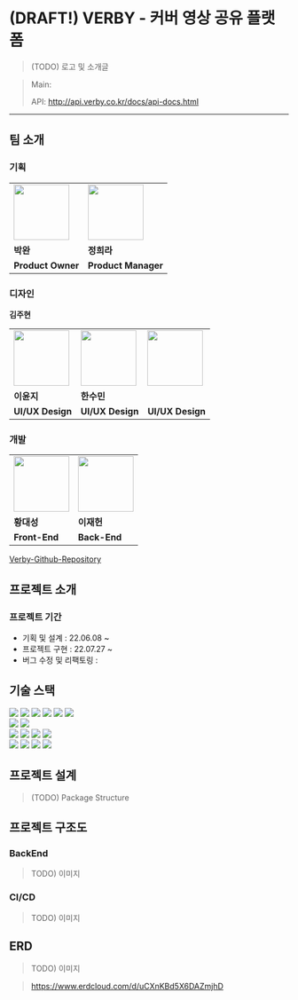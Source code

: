 # (DRAFT!) VERBY - 커버 영상 공유 플랫폼

> (TODO) 로고 및 소개글

> Main:
>
> API: http://api.verby.co.kr/docs/api-docs.html

--- 

## 팀 소개

### 기획

<table>
    <tr>
        <td>
            <a>
                <img src="https://user-images.githubusercontent.com/63458653/190153215-1543dc7e-c5b1-46be-a4e7-1da3ac90bf44.png" width="100px" />
            </a>
        </td>
        <td>
            <a>
                <img src="https://user-images.githubusercontent.com/63458653/190397962-a03a98e9-e245-405e-81e4-d6c241500d40.jpeg" width="100px" />
            </a>
        </td>
    </tr>
    <tr>
        <td>
            <b>박완</b>
        </td>
        <td>
            <b>정희라</b>
        </td>
    </tr>
    <tr>
        <td>
            <b>Product Owner</b>
        </td>
        <td>
            <b>Product Manager</b>
        </td>
    </tr>
</table>

### 디자인

<table>
    <tr>
        <td>
            <a>
            </a>
                <img src="https://user-images.githubusercontent.com/63458653/191248454-4204d874-d529-46c6-bad3-18a6f4857f0f.png" width="100px" />
        </td>
        <td>
            <a>
                <img src="https://user-images.githubusercontent.com/63458653/191250197-3b13ac38-5a44-4b9f-b7a5-3791c7d0fc40.png" width="100px" />
            </a>
        </td>
        <td>
            <a>
                <img src="https://user-images.githubusercontent.com/63458653/191249294-cf077048-4808-4a19-b8e6-3ba6d586e57f.png" width="100px" />
            </a>
        </td>
    </tr>
    <tr>
        <td>
            <b>이윤지</b>
        </td
        <td>
            <b>김주현</b>
        </td>
        <td>
            <b>한수민</b>
        </td>
    </tr>
    <tr>
        <td>
            <b>UI/UX Design</b>
        </td>
        <td>
            <b>UI/UX Design</b>
        </td>
        <td>
            <b>UI/UX Design</b>
        </td>
    </tr>
</table>


### 개발

<table>
    <tr>
        <td>
            <a href="https://github.com/Bigstar1108">
                <img src="https://avatars.githubusercontent.com/u/65744080?v=4" width="100px" />
            </a>
        </td>
        <td>
            <a href="https://github.com/violetbeach">
                <img src="https://avatars.githubusercontent.com/u/63458653?s=400&u=64e83bec8c038ee120e3495ada18a6b4e77b1359&v=4" width="100px" />
            </a>
        </td>
    </tr>
    <tr>
        <td>
            <b>황대성</b>
        </td>
        <td>
            <b>이재헌</b>
        </td>
    </tr>
    <tr>
        <td>
            <b>Front-End</b>
        </td>
        <td>
            <b>Back-End</b>
        </td>
    </tr>
</table>

[Verby-Github-Repository](https://github.com/verby-korea)

## 프로젝트 소개

### 프로젝트 기간

- 기획 및 설계 : 22.06.08 ~
- 프로젝트 구현 : 22.07.27 ~
- 버그 수정 및 리팩토링 :

## 기술 스택

<div align=left>
<img src="https://img.shields.io/badge/java 17-007396?style=for-the-badge&logo=java&logoColor=white">
<img src="https://img.shields.io/badge/springboot 2.7.1-6DB33F?style=for-the-badge&logo=springboot&logoColor=white">
<img src="https://img.shields.io/badge/spring security-6DB33F?style=for-the-badge&logo=springsecurity&logoColor=white">
<img src="https://img.shields.io/badge/spring data jpa-6DB33F?style=for-the-badge&logo=spring&logoColor=white">
<img src="https://img.shields.io/badge/gradle 7.5-02303A?style=for-the-badge&logo=gradle&logoColor=white">
<img src="https://img.shields.io/badge/junit5-25A162?style=for-the-badge&logo=junit5&logoColor=white">

<br>

<img src="https://img.shields.io/badge/mariadb 10.6.8-4479A1?style=for-the-badge&logo=MariaDB&logoColor=white">
<img src="https://img.shields.io/badge/RestDocs-8CA1AF?style=for-the-badge&logo=readthedocs&logoColor=white">

<br>

<img src="https://img.shields.io/badge/amazon aws-232F3E?style=for-the-badge&logo=amazonaws&logoColor=white">
<img src="https://img.shields.io/badge/Circle CI-2088FF?style=for-the-badge&logo=CircleCI&logoColor=white">
<img src="https://img.shields.io/badge/sonarqube-4E9BCD?style=for-the-badge&logo=sonarqube&logoColor=white">
<img src="https://img.shields.io/badge/codecov-F01F7A?style=for-the-badge&logo=Codecov&logoColor=white">
<br>

<img src="https://img.shields.io/badge/github-181717?style=for-the-badge&logo=github&logoColor=white">
<img src="https://img.shields.io/badge/git-F05032?style=for-the-badge&logo=git&logoColor=white">
<img src="https://img.shields.io/badge/slack-4A154B?style=for-the-badge&logo=slack&logoColor=white">
<img src="https://img.shields.io/badge/notion-000000?style=for-the-badge&logo=notion&logoColor=white">
</div>

## 프로젝트 설계

> (TODO) Package Structure

## 프로젝트 구조도

### BackEnd

> TODO) 이미지

### CI/CD

> TODO) 이미지

## ERD

> TODO) 이미지

> https://www.erdcloud.com/d/uCXnKBd5X6DAZmjhD

